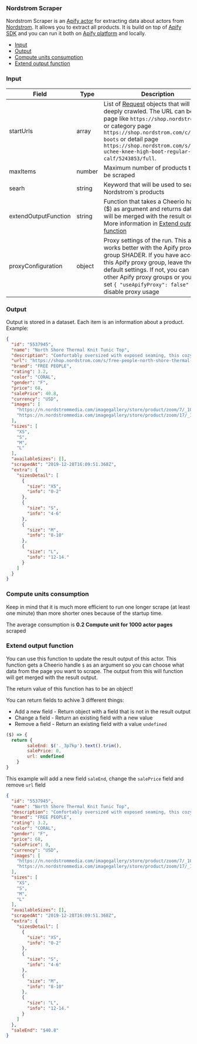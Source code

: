### Nordstrom Scraper

Nordstrom Scraper is an [Apify actor](https://apify.com/actors) for extracting data about actors from [Nordstrom](https://shop.nordstrom.com/). It allows you to extract all products. It is build on top of [Apify SDK](https://sdk.apify.com/) and you can run it both on [Apify platform](https://my.apify.com) and locally.

- [Input](#input)
- [Output](#output)
- [Compute units consumption](#compute-units-consumption)
- [Extend output function](#extend-output-function)

### Input

| Field | Type | Description | Default value
| ----- | ---- | ----------- | -------------|
| startUrls | array | List of [Request](https://sdk.apify.com/docs/api/request#docsNav) objects that will be deeply crawled. The URL can be home page like `https://shop.nordstrom.com/` or category page `https://shop.nordstrom.com/c/womens-boots` or detail page `https://shop.nordstrom.com/s/born-uchee-knee-high-boot-regular-wide-calf/5243853/full`. | `["https://shop.nordstrom.com/"]`|
| maxItems | number | Maximum number of products that will be scraped | all found |
| searh | string | Keyword that will be used to search Nordstrom`s products |  |
| extendOutputFunction | string | Function that takes a Cheerio handle ($) as argument and returns data that will be merged with the result output. More information in [Extend output function](#extend-output-function) | |
| proxyConfiguration | object | Proxy settings of the run. This actor works better with the Apify proxy group SHADER. If you have access to this Apify proxy group, leave the default settings. If not, you can use other Apify proxy groups or you can set `{ "useApifyProxy": false" }` to disable proxy usage | `{"useApifyProxy": true, "apifyProxyGroups": ["SHADER"] }`|

### Output

Output is stored in a dataset. Each item is an information about a product. Example:

```json
{
  "id": "5537945",
  "name": "North Shore Thermal Knit Tunic Top",
  "description": "Comfortably oversized with exposed seaming, this cozy knit tunic is perfect for activities ranging from long beach walks to lounging with intent.",
  "url": "https://shop.nordstrom.com/s/free-people-north-shore-thermal-knit-tunic-top/5537945/full",
  "brand": "FREE PEOPLE",
  "rating": 3.2,
  "color": "CORAL",
  "gender": "F",
  "price": 68,
  "salePrice": 40.8,
  "currency": "USD",
  "images": [
    "https://n.nordstrommedia.com/imagegallery/store/product/zoom/7/_106001567.jpg",
    "https://n.nordstrommedia.com/imagegallery/store/product/zoom/17/_106005937.jpg"
  ],
  "sizes": [
    "XS",
    "S",
    "M",
    "L"
  ],
  "availableSizes": [],
  "scrapedAt": "2019-12-28T16:09:51.368Z",
  "extra": {
    "sizesDetail": [
      {
        "size": "XS",
        "info": "0-2"
      },
      {
        "size": "S",
        "info": "4-6"
      },
      {
        "size": "M",
        "info": "8-10"
      },
      {
        "size": "L",
        "info": "12-14."
      }
    ]
  }
}
```

### Compute units consumption
Keep in mind that it is much more efficient to run one longer scrape (at least one minute) than more shorter ones because of the startup time.

The average consumption is **0.2 Compute unit for 1000 actor pages** scraped

### Extend output function

You can use this function to update the result output of this actor. This function gets a Cheerio handle `$` as an argument so you can choose what data from the page you want to scrape. The output from this will function will get merged with the result output.

The return value of this function has to be an object!

You can return fields to achive 3 different things:
- Add a new field - Return object with a field that is not in the result output
- Change a field - Return an existing field with a new value
- Remove a field - Return an existing field with a value `undefined`


```js
($) => {
  return {
        saleEnd: $('._3p7kp').text().trim(),
        salePrice: 0,
        url: undefined
    }
}
```
This example will add a new field `saleEnd`, change the `salePrice` field and remove `url` field
```json
{
  "id": "5537945",
  "name": "North Shore Thermal Knit Tunic Top",
  "description": "Comfortably oversized with exposed seaming, this cozy knit tunic is perfect for activities ranging from long beach walks to lounging with intent.",
  "brand": "FREE PEOPLE",
  "rating": 3.2,
  "color": "CORAL",
  "gender": "F",
  "price": 68,
  "salePrice": 0,
  "currency": "USD",
  "images": [
    "https://n.nordstrommedia.com/imagegallery/store/product/zoom/7/_106001567.jpg",
    "https://n.nordstrommedia.com/imagegallery/store/product/zoom/17/_106005937.jpg"
  ],
  "sizes": [
    "XS",
    "S",
    "M",
    "L"
  ],
  "availableSizes": [],
  "scrapedAt": "2019-12-28T16:09:51.368Z",
  "extra": {
    "sizesDetail": [
      {
        "size": "XS",
        "info": "0-2"
      },
      {
        "size": "S",
        "info": "4-6"
      },
      {
        "size": "M",
        "info": "8-10"
      },
      {
        "size": "L",
        "info": "12-14."
      }
    ]
  },
  "saleEnd": "$40.8"
}
```
